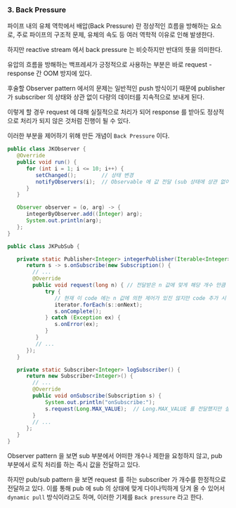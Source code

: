 ### 3. Back Pressure

파이프 내의 유체 역학에서 배압(Back Pressure) 란 정상적인 흐름을 방해하는 요소로, 주로 파이프의 구조적 문제, 유체의 속도 등
여러 역학적 이유로 인해 발생한다.

하지만 reactive stream 에서 back pressure 는 비슷하지만 반대의 뜻을 의미한다.

유압의 흐름을 방해하는 백프레셔가 긍정적으로 사용하는 부분은 바로 request - response 간 OOM 방지에 있다.

후술할 Observer pattern 에서의 문제는 일반적인 push 방식이기 때문에 publisher 가 subscriber 의 상태와 상관 없이
다량의 데이터를 지속적으로 보내게 된다.

이렇게 할 경우 request 에 대해 실질적으로 처리가 되어 response 를 받아도 정상적으로 처리가 되지 않은 것처럼 진행이 될 수 있다.

이러한 부분을 제어하기 위해 만든 개념이 `Back Pressure` 이다.

```java
public class JKObserver {
   @Override
   public void run() {
      for (int i = 1; i <= 10; i++) {
         setChanged();        // 상태 변경
         notifyObservers(i);  // Observable 에 값 전달 (sub 상태에 상관 없이 pub 은 데이터 전달)
      }
   }

   Observer observer = (o, arg) -> {
      integerByObserver.add((Integer) arg);
      System.out.println(arg);
   };
}

public class JKPubSub {

   private static Publisher<Integer> integerPublisher(Iterable<Integer> iterator) {
      return s -> s.onSubscribe(new Subscription() {
      	// ...
        @Override
        public void request(long n) { // 전달받은 n 값에 맞게 해당 개수 만큼 전달
        	try {
               // 현재 이 code 에는 n 값에 의한 제어가 있진 않지만 code 추가 시 제어 가능
               iterator.forEach(s::onNext);
               s.onComplete();
            } catch (Exception ex) {
               s.onError(ex);
            }
         }
         // ...
      });
   }

   private static Subscriber<Integer> logSubscriber() {
      return new Subscriber<Integer>() {
      	// ...
        @Override
        public void onSubscribe(Subscription s) {
        	System.out.println("onSubscribe:");
        	s.request(Long.MAX_VALUE);  // Long.MAX_VALUE 를 전달했지만 실제로 여기서 제어
        }
        // ...
      };
   }
}
```

Observer pattern 을 보면 sub 부분에서 어떠한 개수나 제한을 요청하지 않고, pub 부분에서 로직 처리를 하는 즉시 값을 전달하고 있다.

하지만 pub/sub pattern 을 보면 request 를 하는 subscriber 가 개수를 한정적으로 전달하고 있다. 이를 통해 pub 에 sub 의 상태에 맞게 다이나믹하게 당겨 올 수 있어서
`dynamic pull` 방식이라고도 하며, 이러한 기제를 `Back pressure` 라고 한다.
